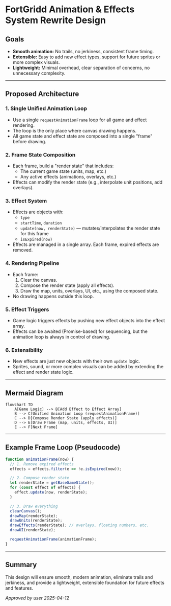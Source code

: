 # FortGridd Animation & Effects System Rewrite Design

## Goals

- **Smooth animation:** No trails, no jerkiness, consistent frame timing.
- **Extensible:** Easy to add new effect types, support for future sprites or more complex visuals.
- **Lightweight:** Minimal overhead, clear separation of concerns, no unnecessary complexity.

---

## Proposed Architecture

### 1. Single Unified Animation Loop
- Use a single `requestAnimationFrame` loop for all game and effect rendering.
- The loop is the only place where canvas drawing happens.
- All game state and effect state are composed into a single "frame" before drawing.

### 2. Frame State Composition
- Each frame, build a "render state" that includes:
  - The current game state (units, map, etc.)
  - Any active effects (animations, overlays, etc.)
- Effects can modify the render state (e.g., interpolate unit positions, add overlays).

### 3. Effect System
- Effects are objects with:
  - `type`
  - `startTime`, `duration`
  - `update(now, renderState)` — mutates/interpolates the render state for this frame
  - `isExpired(now)`
- Effects are managed in a single array. Each frame, expired effects are removed.

### 4. Rendering Pipeline
- Each frame:
  1. Clear the canvas.
  2. Compose the render state (apply all effects).
  3. Draw the map, units, overlays, UI, etc., using the composed state.
- No drawing happens outside this loop.

### 5. Effect Triggers
- Game logic triggers effects by pushing new effect objects into the effect array.
- Effects can be awaited (Promise-based) for sequencing, but the animation loop is always in control of drawing.

### 6. Extensibility
- New effects are just new objects with their own `update` logic.
- Sprites, sound, or more complex visuals can be added by extending the effect and render state logic.

---

## Mermaid Diagram

```mermaid
flowchart TD
    A[Game Logic] --> B[Add Effect to Effect Array]
    B --> C[Unified Animation Loop (requestAnimationFrame)]
    C --> D[Compose Render State (apply effects)]
    D --> E[Draw Frame (map, units, effects, UI)]
    E --> F[Next Frame]
```

---

## Example Frame Loop (Pseudocode)

```js
function animationFrame(now) {
  // 1. Remove expired effects
  effects = effects.filter(e => !e.isExpired(now));

  // 2. Compose render state
  let renderState = getBaseGameState();
  for (const effect of effects) {
    effect.update(now, renderState);
  }

  // 3. Draw everything
  clearCanvas();
  drawMap(renderState);
  drawUnits(renderState);
  drawEffects(renderState); // overlays, floating numbers, etc.
  drawUI(renderState);

  requestAnimationFrame(animationFrame);
}
```

---

## Summary

This design will ensure smooth, modern animation, eliminate trails and jerkiness, and provide a lightweight, extensible foundation for future effects and features.

*Approved by user 2025-04-12*